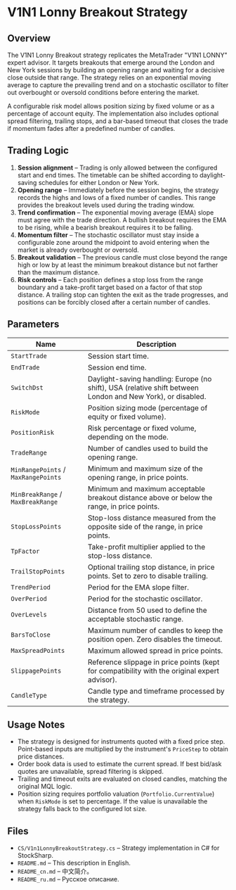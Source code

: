 # V1N1 Lonny Breakout Strategy

## Overview
The V1N1 Lonny Breakout strategy replicates the MetaTrader "V1N1 LONNY" expert advisor. It targets breakouts that emerge around the London and New York sessions by building an opening range and waiting for a decisive close outside that range. The strategy relies on an exponential moving average to capture the prevailing trend and on a stochastic oscillator to filter out overbought or oversold conditions before entering the market.

A configurable risk model allows position sizing by fixed volume or as a percentage of account equity. The implementation also includes optional spread filtering, trailing stops, and a bar-based timeout that closes the trade if momentum fades after a predefined number of candles.

## Trading Logic
1. **Session alignment** – Trading is only allowed between the configured start and end times. The timetable can be shifted according to daylight-saving schedules for either London or New York.
2. **Opening range** – Immediately before the session begins, the strategy records the highs and lows of a fixed number of candles. This range provides the breakout levels used during the trading window.
3. **Trend confirmation** – The exponential moving average (EMA) slope must agree with the trade direction. A bullish breakout requires the EMA to be rising, while a bearish breakout requires it to be falling.
4. **Momentum filter** – The stochastic oscillator must stay inside a configurable zone around the midpoint to avoid entering when the market is already overbought or oversold.
5. **Breakout validation** – The previous candle must close beyond the range high or low by at least the minimum breakout distance but not farther than the maximum distance.
6. **Risk controls** – Each position defines a stop loss from the range boundary and a take-profit target based on a factor of that stop distance. A trailing stop can tighten the exit as the trade progresses, and positions can be forcibly closed after a certain number of candles.

## Parameters
| Name | Description |
| --- | --- |
| `StartTrade` | Session start time. |
| `EndTrade` | Session end time. |
| `SwitchDst` | Daylight-saving handling: Europe (no shift), USA (relative shift between London and New York), or disabled. |
| `RiskMode` | Position sizing mode (percentage of equity or fixed volume). |
| `PositionRisk` | Risk percentage or fixed volume, depending on the mode. |
| `TradeRange` | Number of candles used to build the opening range. |
| `MinRangePoints` / `MaxRangePoints` | Minimum and maximum size of the opening range, in price points. |
| `MinBreakRange` / `MaxBreakRange` | Minimum and maximum acceptable breakout distance above or below the range, in price points. |
| `StopLossPoints` | Stop-loss distance measured from the opposite side of the range, in price points. |
| `TpFactor` | Take-profit multiplier applied to the stop-loss distance. |
| `TrailStopPoints` | Optional trailing stop distance, in price points. Set to zero to disable trailing. |
| `TrendPeriod` | Period for the EMA slope filter. |
| `OverPeriod` | Period for the stochastic oscillator. |
| `OverLevels` | Distance from 50 used to define the acceptable stochastic range. |
| `BarsToClose` | Maximum number of candles to keep the position open. Zero disables the timeout. |
| `MaxSpreadPoints` | Maximum allowed spread in price points. |
| `SlippagePoints` | Reference slippage in price points (kept for compatibility with the original expert advisor). |
| `CandleType` | Candle type and timeframe processed by the strategy. |

## Usage Notes
- The strategy is designed for instruments quoted with a fixed price step. Point-based inputs are multiplied by the instrument's `PriceStep` to obtain price distances.
- Order book data is used to estimate the current spread. If best bid/ask quotes are unavailable, spread filtering is skipped.
- Trailing and timeout exits are evaluated on closed candles, matching the original MQL logic.
- Position sizing requires portfolio valuation (`Portfolio.CurrentValue`) when `RiskMode` is set to percentage. If the value is unavailable the strategy falls back to the configured lot size.

## Files
- `CS/V1n1LonnyBreakoutStrategy.cs` – Strategy implementation in C# for StockSharp.
- `README.md` – This description in English.
- `README_cn.md` – 中文简介。
- `README_ru.md` – Русское описание.
